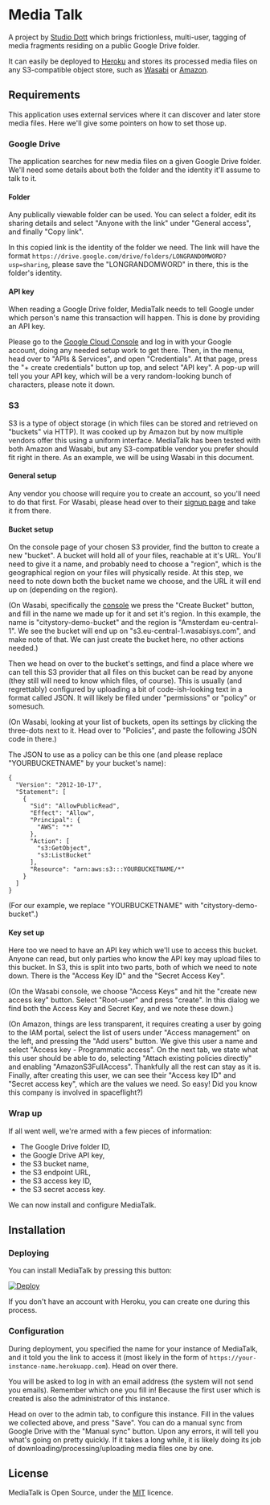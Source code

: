 # Media Talk

A project by [Studio Dott](https://studiodott.be) which brings frictionless, multi-user, tagging of media fragments residing on a public Google Drive folder.

It can easily be deployed to [Heroku](https://heroku.com) and stores its processed media files on any S3-compatible object store, such as [Wasabi](https://wasabi.com) or [Amazon](https://aws.amazon.com/s3/).

## Requirements

This application uses external services where it can discover and later store media files. Here we'll give some pointers on how to set those up.

### Google Drive

The application searches for new media files on a given Google Drive folder. We'll need some details about both the folder and the identity it'll assume to talk to it.

#### Folder

Any publically viewable folder can be used. You can select a folder, edit its sharing details and select "Anyone with the link" under "General access", and finally "Copy link".

In this copied link is the identity of the folder we need. The link will have the format `https://drive.google.com/drive/folders/LONGRANDOMWORD?usp=sharing`, please save the "LONGRANDOMWORD" in there, this is the folder's identity.

#### API key

When reading a Google Drive folder, MediaTalk needs to tell Google under which person's name this transaction will happen. This is done by providing an API key.

Please go to the [Google Cloud Console](https://console.cloud.google.com) and log in with your Google account, doing any needed setup work to get there. Then, in the menu, head over to "APIs & Services", and open "Credentials". At that page, press the "+ create credentials" button up top, and select "API key". A pop-up will tell you your API key, which will be a very random-looking bunch of characters, please note it down.

### S3

S3 is a type of object storage (in which files can be stored and retrieved on "buckets" via HTTP). It was cooked up by Amazon but by now multiple vendors offer this using a uniform interface. MediaTalk has been tested with both Amazon and Wasabi, but any S3-compatible vendor you prefer should fit right in there. As an example, we will be using Wasabi in this document.

#### General setup

Any vendor you choose will require you to create an account, so you'll need to do that first. For Wasabi, please head over to their [signup page](https://wasabi.com/sign-up) and take it from there.

#### Bucket setup

On the console page of your chosen S3 provider, find the button to create a new "bucket". A bucket will hold all of your files, reachable at it's URL. You'll need to give it a name, and probably need to choose a "region", which is the geographical region on your files will physically reside. At this step, we need to note down both the bucket name we choose, and the URL it will end up on (depending on the region).

(On Wasabi, specifically the [console](https://console.wasabisys.com/) we press the "Create Bucket" button, and fill in the name we made up for it and set it's region. In this example, the name is "citystory-demo-bucket" and the region is "Amsterdam eu-central-1". We see the bucket will end up on "s3.eu-central-1.wasabisys.com", and make note of that. We can just create the bucket here, no other actions needed.)

Then we head on over to the bucket's settings, and find a place where we can tell this S3 provider that all files on this bucket can be read by anyone (they still will need to know which files, of course). This is usually (and regrettably) configured by uploading a bit of code-ish-looking text in a format called JSON. It will likely be filed under "permissions" or "policy" or somesuch.

(On Wasabi, looking at your list of buckets, open its settings by clicking the three-dots next to it. Head over to "Policies", and paste the following JSON code in there.)

The JSON to use as a policy can be this one (and please replace "YOURBUCKETNAME" by your bucket's name):

```
{
  "Version": "2012-10-17",
  "Statement": [
    {
      "Sid": "AllowPublicRead",
      "Effect": "Allow",
      "Principal": {
        "AWS": "*"
      },
      "Action": [
        "s3:GetObject",
        "s3:ListBucket"
      ],
      "Resource": "arn:aws:s3:::YOURBUCKETNAME/*"
    }
  ]
}
```

(For our example, we replace "YOURBUCKETNAME" with "citystory-demo-bucket".)

#### Key set up

Here too we need to have an API key which we'll use to access this bucket. Anyone can read, but only parties who know the API key may upload files to this bucket. In S3, this is split into two parts, both of which we need to note down. There is the "Access Key ID" and the "Secret Access Key".

(On the Wasabi console, we choose "Access Keys" and hit the "create new access key" button. Select "Root-user" and press "create". In this dialog we find both the Access Key and Secret Key, and we note these down.)

(On Amazon, things are less transparent, it requires creating a user by going to the IAM portal, select the list of users under "Access management" on the left, and pressing the "Add users" button. We give this user a name and select "Access key - Programmatic access". On the next tab, we state what this user should be able to do, selecting "Attach existing policies directly" and enabling "AmazonS3FullAccess". Thankfully all the rest can stay as it is. Finally, after creating this user, we can see their "Access key ID" and "Secret access key", which are the values we need. So easy! Did you know this company is involved in spaceflight?)

### Wrap up

If all went well, we're armed with a few pieces of information:

* The Google Drive folder ID,
* the Google Drive API key,
* the S3 bucket name,
* the S3 endpoint URL,
* the S3 access key ID,
* the S3 secret access key.

We can now install and configure MediaTalk.

## Installation

### Deploying

You can install MediaTalk by pressing this button:

[![Deploy](https://www.herokucdn.com/deploy/button.svg)](https://heroku.com/deploy?template=https://github.com/Studiodott/MediaTalk)

If you don't have an account with Heroku, you can create one during this process.

### Configuration

During deployment, you specified the name for your instance of MediaTalk, and it told you the link to access it (most likely in the form of `https://your-instance-name.herokuapp.com`). Head on over there.

You will be asked to log in with an email address (the system will not send you emails). Remember which one you fill in! Because the first user which is created is also the administrator of this instance.

Head on over to the admin tab, to configure this instance. Fill in the values we collected above, and press "Save". You can do a manual sync from Google Drive with the "Manual sync" button. Upon any errors, it will tell you what's going on pretty quickly. If it takes a long while, it is likely doing its job of downloading/processing/uploading media files one by one.

## License

MediaTalk is Open Source, under the [MIT](https://opensource.org/licenses/MIT) licence.
